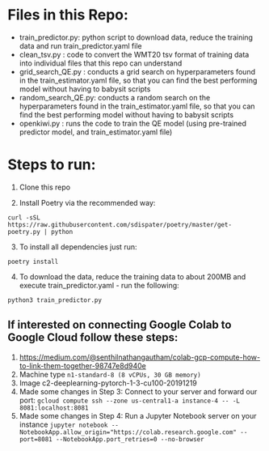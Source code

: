 # Files in this Repo:
- train_predictor.py: python script to download data, reduce the training data and run train_predictor.yaml file
- clean_tsv.py : code to convert the WMT20 tsv format of training data into individual files that this repo can understand
- grid_search_QE.py : conducts a grid search on hyperparameters found in the train_estimator.yaml file, so that you can find the best performing model without having to babysit scripts
- random_search_QE.py: conducts a random search on the hyperparameters found in the train_estimator.yaml file, so that you can find the best performing model without having to babysit scripts
- openkiwi.py : runs the code to train the QE model (using pre-trained predictor model, and train_estimator.yaml file)

# Steps to run:

1. Clone this repo

2. Install Poetry via the recommended way:

`curl -sSL https://raw.githubusercontent.com/sdispater/poetry/master/get-poetry.py | python`

3. To install all dependencies just run:

`poetry install`

4. To download the data, reduce the training data to about 200MB and execute train_predictor.yaml - run the following:

`python3 train_predictor.py`


## If interested on connecting Google Colab to Google Cloud follow these steps:

1. https://medium.com/@senthilnathangautham/colab-gcp-compute-how-to-link-them-together-98747e8d940e
2. Machine type `n1-standard-8 (8 vCPUs, 30 GB memory)`
3. Image c2-deeplearning-pytorch-1-3-cu100-20191219
4. Made some changes in Step 3: Connect to your server and forward our port:
`gcloud compute ssh --zone us-central1-a instance-4 -- -L 8081:localhost:8081`
5. Made some changes in Step 4: Run a Jupyter Notebook server on your instance
`jupyter notebook --NotebookApp.allow_origin="https://colab.research.google.com" --port=8081 --NotebookApp.port_retries=0 --no-browser`

